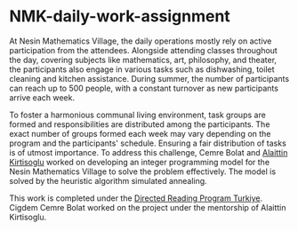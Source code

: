 # NMK-daily-work-assignment
At Nesin Mathematics Village, the daily operations mostly rely on active participation from the attendees. Alongside attending classes throughout the day, covering subjects like mathematics, art, philosophy, and theater, the participants also engage in various tasks such as dishwashing, toilet cleaning and kitchen assistance. During summer, the number of participants can reach up to 500 people, with a constant turnover as new participants arrive each week.

To foster a harmonious communal living environment, task groups are formed and responsibilities are distributed among the participants. The exact number of groups formed each week may vary depending on the program and the participants' schedule. Ensuring a fair distribution of tasks is of utmost importance. To address this challenge, Cemre Bolat and [Alaittin Kirtisoglu](kirtisoglu.github.io) worked on developing an integer programming model for the Nesin Mathematics Village to solve the problem effectively. The model is solved by the heuristic algorithm simulated annealing.

This work is completed under the [Directed Reading Program Turkiye](https://sites.google.com/view/drp-turkey/). Cigdem Cemre Bolat worked on the project under the mentorship of Alaittin Kirtisoglu.

